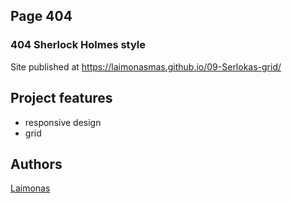 ## Page 404 
### 404 Sherlock Holmes style

Site published at https://laimonasmas.github.io/09-Serlokas-grid/

## Project features
- responsive design 
- grid

## Authors
[Laimonas](https://github.com/LaimonasMas/)